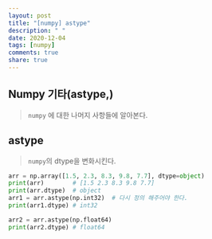 ```yaml
---
layout: post
title: "[numpy] astype"
description: " "
date: 2020-12-04
tags: [numpy]
comments: true
share: true
---
```


## Numpy 기타(astype,)

>  `numpy` 에 대한 나머지 사항들에 알아본다.



## astype

> `numpy`의 dtype을 변화시킨다.

```python
arr = np.array([1.5, 2.3, 8.3, 9.8, 7.7], dtype=object)
print(arr)        # [1.5 2.3 8.3 9.8 7.7]
print(arr.dtype)  # object
arr1 = arr.astype(np.int32)  # 다시 정의 해주어야 한다.
print(arr1.dtype) # int32

arr2 = arr.astype(np.float64)
print(arr2.dtype) # float64
```

